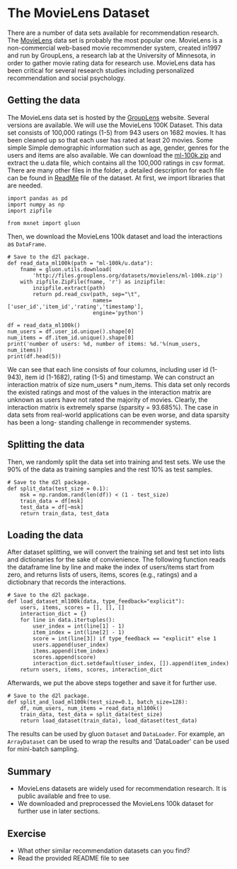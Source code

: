 #  The MovieLens Dataset

There are a number of data sets available for recommendation research. The [MovieLens](https://movielens.org/) data set is probably the most popular one. MovieLens is a non-commercial web-based movie recommender system, created in1997 and run by GroupLens, a research lab at the University of Minnesota, in order to gather movie rating data for research use.  MovieLens data has been critical for several research studies including personalized recommendation and social psychology.  


## Getting the data

The MovieLens data set is hosted by the [GroupLens](https://grouplens.org/datasets/movielens/) website. Several versions are available. We will use the MovieLens 100K Dataset.   This data set consists of 100,000 ratings (1-5) from 943 users on 1682 movies. It has been cleaned up so that each user has rated at least 20 movies. Some simple Simple demographic information such as age, gender, genres for the users and items are also available.  We can download the [ml-100k.zip](http://files.grouplens.org/datasets/movielens/ml-100k.zip) and extract the u.data file, which contains all the 100,000 ratings in csv format. There are many other files in the folder, a detailed description for each file can be found in [ReadMe](http://files.grouplens.org/datasets/movielens/ml-100k-README.txt) file of the dataset. At first, we import libraries that are needed.

```{.python .input  n=2}
import pandas as pd
import numpy as np
import zipfile

from mxnet import gluon
```

Then, we download the MovieLens 100k dataset and load the interactions as `DataFrame`.

```{.python .input  n=5}
# Save to the d2l package.
def read_data_ml100k(path = "ml-100k/u.data"):
    fname = gluon.utils.download(
        'http://files.grouplens.org/datasets/movielens/ml-100k.zip')
    with zipfile.ZipFile(fname, 'r') as inzipfile:
        inzipfile.extract(path)
        return pd.read_csv(path, sep="\t", 
                           names=['user_id','item_id','rating','timestamp'],
                           engine='python')

df = read_data_ml100k()
num_users = df.user_id.unique().shape[0]
num_items = df.item_id.unique().shape[0]
print('number of users: %d, number of items: %d.'%(num_users, num_items))
print(df.head(5))
```

We can see that each line consists of four columns, including user id (1-943), item id (1-1682), rating (1-5) and timestamp. We can construct an interaction matrix of size $\text{num_users} * \text{num_items}$.  This data set only
records the existed ratings and most of the values in the interaction matrix are unknown as users have not rated the majority of movies. Clearly, the interaction matrix is extremely sparse (sparsity = 93.685%). The case in data sets from real-world applications can be even worse, and data sparsity has been a long- standing challenge in recommender systems.

## Splitting the data

Then, we randomly split the data set into training and test sets.  We use the 90% of the data as training samples and the rest 10% as test samples.

```{.python .input  n=6}
# Save to the d2l package.
def split_data(test_size = 0.1):
    msk = np.random.rand(len(df)) < (1 - test_size)
    train_data = df[msk]
    test_data = df[~msk]
    return train_data, test_data
```

## Loading the data
After dataset splitting, we will convert the training set and test set into lists and dictionaries for the sake of convienience. The following function reads the dataframe line by line and make the index of users/items start from zero, and returns lists of users, items, scores (e.g., ratings) and a dictiobnary that records the interactions.

```{.python .input  n=7}
# Save to the d2l package.
def load_dataset_ml100k(data, type_feedback="explicit"):
    users, items, scores = [], [], []
    interaction_dict = {}
    for line in data.itertuples():
        user_index = int(line[1] - 1)
        item_index = int(line[2] - 1)
        score = int(line[3]) if type_feedback == "explicit" else 1
        users.append(user_index)
        items.append(item_index)
        scores.append(score)
        interaction_dict.setdefault(user_index, []).append(item_index)
    return users, items, scores, interaction_dict
```

Afterwards, we put the above steps together and save it for further use.

```{.python .input  n=8}
# Save to the d2l package.
def split_and_load_ml100k(test_size=0.1, batch_size=128):
    df, num_users, num_items = read_data_ml100k()
    train_data, test_data = split_data(test_size)
    return load_dataset(train_data), load_dataset(test_data)
```

The results can be used by gluon `Dataset` and `DataLoader`. For example, an `ArrayDataset` can be used to wrap the results and 'DataLoader' can be used for mini-batch sampling.

## Summary 
* MovieLens datasets are widely used for recommendation research. It is public available and free to use.
* We downloaded and preprocessed the MovieLens 100k dataset for further use in later sections. 

## Exercise
* What other similar recommendation datasets can you find?
* Read the provided README file to see
